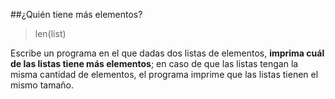 ##¿Quién tiene más elementos?
>len(list)

Escribe un programa en el que dadas dos listas de elementos, **imprima cuál de las listas tiene más elementos**; en caso de que las listas tengan la misma cantidad de elementos, el programa imprime que las listas tienen el mismo tamaño.